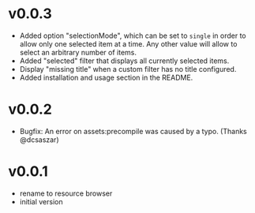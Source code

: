 # v0.0.3
  * Added option "selectionMode", which can be set to `single` in order to allow only one selected
    item at a time. Any other value will allow to select an arbitrary number of items.
  * Added "selected" filter that displays all currently selected items.
  * Display "missing title" when a custom filter has no title configured.
  * Added installation and usage section in the README.

# v0.0.2
  * Bugfix: An error on assets:precompile was caused by a typo. (Thanks @dcsaszar)

# v0.0.1
  * rename to resource browser
  * initial version

